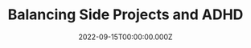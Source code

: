 ---
title: Balancing Side Projects and ADHD
date: 2022-09-15T00:00:00.000Z
people:
  - luke-murphy
descriptions:
  short: Luke shares their experience in identifying, managing, and manipulating their ADHD traits.
  full: ADHD, ADD and similar neuro-behavioural disorders are often seen as the kryptonite of folks completing things. The stereotype for years was the naughty kid at school who could never concentrate, would never finish anything and constantly disrupts everyone else. There’s a balance though, because while some ADHD traits make getting anything done almost impossible, others can be harnessed as superpowers to get shit done. Luke is going to share their experiences of attempting to identify, manage and manipulate these traits, and how this has manifested in successful (and many unsuccessful) side projects through the years. This talk is for folks who have ADHD, suspect they might have ADHD, or are just interested in how different people think and achieve the things they do.
vimeo: 750986716
---